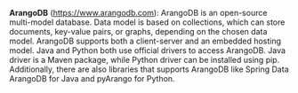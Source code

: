 **ArangoDB** (https://www.arangodb.com): ArangoDB is an open-source multi-model database. Data model is based on collections, which can store documents, key-value pairs, or graphs, depending on the chosen data model. ArangoDB supports both a client-server and an embedded hosting model. Java and Python both use official drivers to access ArangoDB. Java driver is a Maven package, while Python driver can be installed using pip. Additionally, there are also libraries that supports ArangoDB like Spring Data ArangoDB for Java and pyArango for Python.
